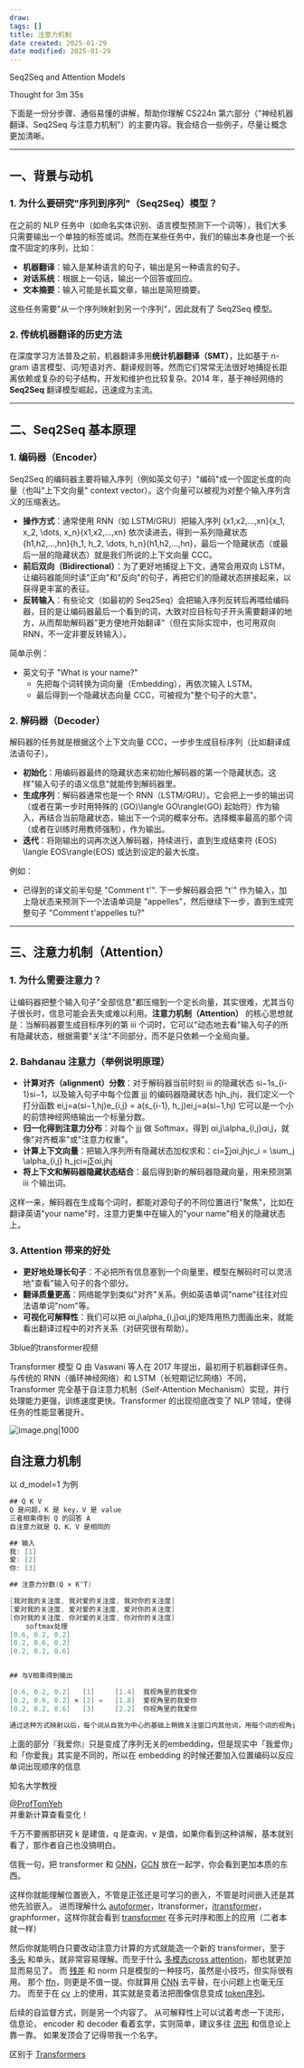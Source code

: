 ```yaml
---
draw:
tags: []
title: 注意力机制
date created: 2025-01-29
date modified: 2025-01-29
---
```


Seq2Seq and Attention Models

Thought for 3m 35s

下面是一份分步骤、通俗易懂的讲解，帮助你理解 CS224n 第六部分（"神经机器翻译、Seq2Seq 与注意力机制"）的主要内容。我会结合一些例子，尽量让概念更加清晰。

---

## 一、背景与动机

### 1. 为什么要研究"序列到序列"（Seq2Seq）模型？

在之前的 NLP 任务中（如命名实体识别、语言模型预测下一个词等），我们大多只需要输出一个单独的标签或词。然而在某些任务中，我们的输出本身也是一个长度不固定的序列，比如：

- **机器翻译**：输入是某种语言的句子，输出是另一种语言的句子。
- **对话系统**：根据上一句话，输出一个回答或回应。
- **文本摘要**：输入可能是长篇文章，输出是简短摘要。

这些任务需要"从一个序列映射到另一个序列"，因此就有了 Seq2Seq 模型。

### 2. 传统机器翻译的历史方法

在深度学习方法普及之前，机器翻译多用**统计机器翻译（SMT）**，比如基于 n-gram 语言模型、词/短语对齐、翻译规则等。然而它们常常无法很好地捕捉长距离依赖或复杂的句子结构，开发和维护也比较复杂。2014 年，基于神经网络的**Seq2Seq** 翻译模型崛起，迅速成为主流。

---

## 二、Seq2Seq 基本原理

### 1. 编码器（Encoder）

Seq2Seq 的编码器主要将输入序列（例如英文句子）"编码"成一个固定长度的向量（也叫"上下文向量" context vector）。这个向量可以被视为对整个输入序列含义的压缩表达。

- **操作方式**：通常使用 RNN（如 LSTM/GRU）把输入序列 {x1,x2,…,xn}\{x_1, x_2, \dots, x_n\}{x1​,x2​,…,xn​} 依次读进去，得到一系列隐藏状态 {h1,h2,…,hn}\{h_1, h_2, \dots, h_n\}{h1​,h2​,…,hn​}，最后一个隐藏状态（或最后一层的隐藏状态）就是我们所说的上下文向量 CCC。
- **前后双向（Bidirectional）**：为了更好地捕捉上下文，通常会用双向 LSTM，让编码器能同时读"正向"和"反向"的句子，再把它们的隐藏状态拼接起来，以获得更丰富的表征。
- **反转输入**：有些论文（如最初的 Seq2Seq）会把输入序列反转后再喂给编码器，目的是让编码器最后一个看到的词，大致对应目标句子开头需要翻译的地方，从而帮助解码器"更方便地开始翻译"（但在实际实现中，也可用双向 RNN，不一定非要反转输入）。

简单示例：

- 英文句子 "What is your name?"
    - 先把每个词转换为词向量（Embedding），再依次输入 LSTM。
    - 最后得到一个隐藏状态向量 CCC，可被视为"整个句子的大意"。

### 2. 解码器（Decoder）

解码器的任务就是根据这个上下文向量 CCC，一步步生成目标序列（比如翻译成法语句子）。

- **初始化**：用编码器最终的隐藏状态来初始化解码器的第一个隐藏状态。这样"输入句子的语义信息"就能传到解码器里。
- **生成序列**：解码器通常也是一个 RNN（LSTM/GRU）。它会把上一步的输出词（或者在第一步时用特殊的 ⟨GO⟩\langle GO\rangle⟨GO⟩ 起始符）作为输入，再结合当前隐藏状态，输出下一个词的概率分布。选择概率最高的那个词（或者在训练时用教师强制），作为输出。
- **迭代**：将刚输出的词再次送入解码器，持续进行，直到生成结束符 ⟨EOS⟩\langle EOS\rangle⟨EOS⟩ 或达到设定的最大长度。

例如：

- 已得到的译文前半句是 "Comment t'". 下一步解码器会把 "t'" 作为输入，加上隐状态来预测下一个法语单词是 "appelles"，然后继续下一步，直到生成完整句子 "Comment t'appelles tu?"

---

## 三、注意力机制（Attention）

### 1. 为什么需要注意力？

让编码器把整个输入句子"全部信息"都压缩到一个定长向量，其实很难，尤其当句子很长时，信息可能会丢失或难以利用。**注意力机制（Attention）** 的核心思想就是：当解码器要生成目标序列的第 iii 个词时，它可以"动态地去看"输入句子的所有隐藏状态，根据需要"关注"不同部分，而不是只依赖一个全局向量。

### 2. Bahdanau 注意力（举例说明原理）

- **计算对齐（alignment）分数**：对于解码器当前时刻 iii 的隐藏状态 si−1s_{i-1}si−1​，以及输入句子中每个位置 jjj 的编码器隐藏状态 hjh_jhj​，我们定义一个打分函数 ei,j=a(si−1,hj)e_{i,j} = a(s_{i-1}, h_j)ei,j​=a(si−1​,hj​) 它可以是一个小的前馈神经网络输出一个标量分数。
- **归一化得到注意力分布**：对每个 jjj 做 Softmax，得到 αi,j\alpha_{i,j}αi,j​，就像"对齐概率"或"注意力权重"。
- **计算上下文向量**：把输入序列所有隐藏状态加权求和：ci=∑jαi,jhjc_i = \sum_j \alpha_{i,j} h_jci​=j∑​αi,j​hj​
- **将上下文和解码器隐藏状态结合**：最后得到新的解码器隐藏向量，用来预测第 iii 个输出词。

这样一来，解码器在生成每个词时，都能对源句子的不同位置进行"聚焦"，比如在翻译英语"your name"时，注意力更集中在输入的"your name"相关的隐藏状态上。

### 3. Attention 带来的好处

- **更好地处理长句子**：不必把所有信息塞到一个向量里，模型在解码时可以灵活地"查看"输入句子的各个部分。
- **翻译质量更高**：网络能学到类似"对齐"关系。例如英语单词"name"往往对应法语单词"nom"等。
- **可视化可解释性**：我们可以把 αi,j\alpha_{i,j}αi,j​ 的矩阵用热力图画出来，就能看出翻译过程中的对齐关系（对研究很有帮助）。

3blue的transformer视频

Transformer 模型 Q 由 Vaswani 等人在 2017 年提出，最初用于机器翻译任务。与传统的 RNN（循环神经网络）和 LSTM（长短期记忆网络）不同，Transformer 完全基于自注意力机制（Self-Attention Mechanism）实现，并行处理能力更强，训练速度更快。Transformer 的出现彻底改变了 NLP 领域，使得任务的性能显著提升。

![image.png|1000](https://imagehosting4picgo.oss-cn-beijing.aliyuncs.com/imagehosting/fix-dir%2Fpicgo%2Fpicgo-clipboard-images%2F2024%2F09%2F22%2F03-55-58-dd276138c27da251f8022778663c33e9-202409220355685-852643.png)

## 自注意力机制

以 d_model=1 为例

```Java
## Q K V
Q 是问题，K 是 key，V 是 value
三者相乘得到 Q 的回答 A
自注意力就是 Q、K、V 是相同的

## 输入
我: [1]
爱: [2]
你: [3]

## 注意力分数(Q × K^T)

[我对我的关注度, 我对爱的关注度, 我对你的关注度]
[爱对我的关注度, 爱对爱的关注度, 爱对你的关注度]
[你对我的关注度, 你对爱的关注度, 你对你的关注度]
    softmax处理
[0.6, 0.2, 0.2]
[0.2, 0.6, 0.2]
[0.2, 0.2, 0.6]


## 与V相乘得到输出

[0.6, 0.2, 0.2]   [1]     [1.4]  我视角里的我爱你
[0.2, 0.6, 0.2] × [2] =   [1.8]  爱视角里的我爱你
[0.2, 0.2, 0.6]   [3]     [2.2]  你视角里的我爱你

通过这种方式映射以后，每个词从自我为中心的基础上稍微关注窗口内其他词，用每个词的视角去解读了一遍整个句子，输入是n个词，那么输出就是n个视角里的这句话

```

上面的部分『我爱你』只是变成了序列无关的embedding，但是现实中「我爱你」和「你爱我」其实是不同的，所以在 embedding 的时候还要加入位置编码以反应单词出现顺序的信息

知名大学教授

[@ProfTomYeh](https://x.com/ProfTomYeh)  
 并重新计算查看变化！

千万不要搁那研究 k 是建值，q 是查询，v 是值，如果你看到这种讲解，基本就别看了，那作者自己也没搞明白。

信我一句，把 transformer 和 [GNN](GNN.md)，[GCN](GCN) 放在一起学，你会看到更加本质的东西。

这样你就能理解位置嵌入，不管是正弦还是可学习的嵌入，不管是时间嵌入还是其他先验嵌入。
进而理解什么 [autoformer](https://www.zhihu.com/search?q=autoformer&search_source=Entity&hybrid_search_source=Entity&hybrid_search_extra=%7B%22sourceType%22%3A%22answer%22%2C%22sourceId%22%3A3272070260%7D)，ltransformer，[itransformer](https://www.zhihu.com/search?q=itransformer&search_source=Entity&hybrid_search_source=Entity&hybrid_search_extra=%7B%22sourceType%22%3A%22answer%22%2C%22sourceId%22%3A3272070260%7D)，graphformer，这样你就会看到 [transformer](https://www.zhihu.com/search?q=transformer&search_source=Entity&hybrid_search_source=Entity&hybrid_search_extra=%7B%22sourceType%22%3A%22answer%22%2C%22sourceId%22%3A3272070260%7D) 在多元时序和图上的应用（二者本就一样）

然后你就能明白只要改动注意力计算的方式就能造一个新的 transformer，至于 [多头](https://www.zhihu.com/search?q=%E5%A4%9A%E5%A4%B4&search_source=Entity&hybrid_search_source=Entity&hybrid_search_extra=%7B%22sourceType%22%3A%22answer%22%2C%22sourceId%22%3A3272070260%7D) 和单头，就非常容易理解。而至于什么 [多模态cross attention](https://www.zhihu.com/search?q=%E5%A4%9A%E6%A8%A1%E6%80%81cross%20attention&search_source=Entity&hybrid_search_source=Entity&hybrid_search_extra=%7B%22sourceType%22%3A%22answer%22%2C%22sourceId%22%3A3272070260%7D)，那也就更加显而易见了。
而 [残差](https://www.zhihu.com/search?q=%E6%AE%8B%E5%B7%AE&search_source=Entity&hybrid_search_source=Entity&hybrid_search_extra=%7B%22sourceType%22%3A%22answer%22%2C%22sourceId%22%3A3272070260%7D) 和 norm 只是模型的一种技巧，虽然是小技巧，但实际很有用。
那个 [ffn](https://www.zhihu.com/search?q=ffn&search_source=Entity&hybrid_search_source=Entity&hybrid_search_extra=%7B%22sourceType%22%3A%22answer%22%2C%22sourceId%22%3A3272070260%7D)，则更是不值一提。你就算用 [CNN](https://www.zhihu.com/search?q=CNN&search_source=Entity&hybrid_search_source=Entity&hybrid_search_extra=%7B%22sourceType%22%3A%22answer%22%2C%22sourceId%22%3A3272070260%7D) 去平替，在小问题上也毫无压力。
而至于在 [cv](https://www.zhihu.com/search?q=cv&search_source=Entity&hybrid_search_source=Entity&hybrid_search_extra=%7B%22sourceType%22%3A%22answer%22%2C%22sourceId%22%3A3272070260%7D) 上的使用，其实就是变着法把图像信息变成 [token序列](https://www.zhihu.com/search?q=token%E5%BA%8F%E5%88%97&search_source=Entity&hybrid_search_source=Entity&hybrid_search_extra=%7B%22sourceType%22%3A%22answer%22%2C%22sourceId%22%3A3272070260%7D)。

后续的自监督方式，则是另一个内容了。
从可解释性上可以试着考虑一下流形，信息论，
encoder 和 decoder 看着玄学，实则简单，建议多往 [流形](https://www.zhihu.com/search?q=%E6%B5%81%E5%BD%A2&search_source=Entity&hybrid_search_source=Entity&hybrid_search_extra=%7B%22sourceType%22%3A%22answer%22%2C%22sourceId%22%3A3272070260%7D) 和信息论上靠一靠。
如果发顶会了记得带我一个名字。

区别于 [Transformers](Transformers.md)

